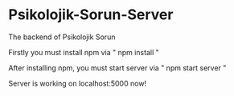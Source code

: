 # Psikolojik-Sorun-Server
The backend of Psikolojik Sorun

Firstly you must install npm via " npm install "

After installing npm, you must start server via " npm start server "

Server is working on localhost:5000 now!
